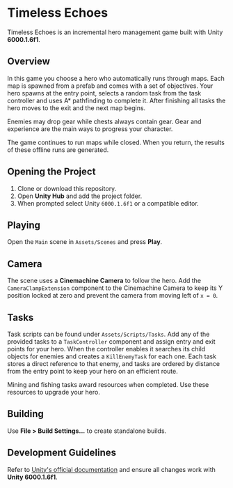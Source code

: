 # Timeless Echoes

Timeless Echoes is an incremental hero management game built with Unity **6000.1.6f1**.

## Overview
In this game you choose a hero who automatically runs through maps. Each map is spawned from a prefab and comes with a set of objectives.
Your hero spawns at the entry point, selects a random task from the task controller and uses A* pathfinding to complete it. After finishing all tasks the hero moves to the exit and the next map begins.

Enemies may drop gear while chests always contain gear. Gear and experience are the main ways to progress your character.

The game continues to run maps while closed. When you return, the results of these offline runs are generated.

## Opening the Project
1. Clone or download this repository.
2. Open **Unity Hub** and add the project folder.
3. When prompted select Unity `6000.1.6f1` or a compatible editor.

## Playing
Open the `Main` scene in `Assets/Scenes` and press **Play**.

## Camera
The scene uses a **Cinemachine Camera** to follow the hero. Add the
`CameraClampExtension` component to the Cinemachine Camera to keep its Y
position locked at zero and prevent the camera from moving left of `x = 0`.

## Tasks
Task scripts can be found under `Assets/Scripts/Tasks`. Add any of the
provided tasks to a `TaskController` component and assign entry and exit
points for your hero. When the controller enables it searches its child
objects for enemies and creates a `KillEnemyTask` for each one. Each task
stores a direct reference to that enemy, and tasks are ordered by distance
from the entry point to keep your hero on an efficient route.

Mining and fishing tasks award resources when completed. Use these resources to
upgrade your hero.

## Building
Use **File > Build Settings...** to create standalone builds.

## Development Guidelines
Refer to [Unity's official documentation](https://docs.unity3d.com) and ensure all changes work with **Unity 6000.1.6f1**.
